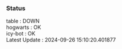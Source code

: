 ### Status


table : DOWN  
hogwarts : OK  
icy-bot : OK  
Latest Update : 2024-09-26 15:10:20.401877
